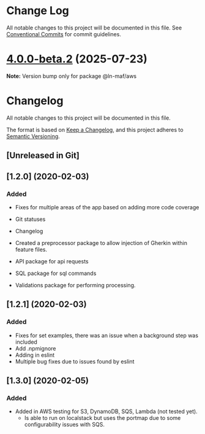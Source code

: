 # Change Log

All notable changes to this project will be documented in this file.
See [Conventional Commits](https://conventionalcommits.org) for commit guidelines.

# [4.0.0-beta.2](https://github.com/hpcc-systems/MAF/compare/@ln-maf/aws@4.0.0-beta.1...@ln-maf/aws@4.0.0-beta.2) (2025-07-23)

**Note:** Version bump only for package @ln-maf/aws





# Changelog
All notable changes to this project will be documented in this file.

The format is based on [Keep a Changelog](https://keepachangelog.com/en/1.0.0/),
and this project adheres to [Semantic Versioning](https://semver.org/spec/v2.0.0.html).

## [Unreleased in Git]

## [1.2.0] (2020-02-03)
### Added
* Fixes for multiple areas of the app based on adding more code coverage
* Git statuses
* Changelog 

* Created a preprocessor package to allow injection of Gherkin within feature files.

* API package for api requests
* SQL package for sql commands
* Validations package for performing processing.

## [1.2.1] (2020-02-03)
### Added
 * Fixes for set examples, there was an issue when a background step was included
 * Add .npmignore
 * Adding in eslint
 * Multiple bug fixes due to issues found by eslint

## [1.3.0] (2020-02-05)
### Added
 * Added in AWS testing for S3, DynamoDB, SQS, Lambda (not tested yet).  
     * Is able to run on localstack but uses the portmap due to some configurability issues with SQS.
